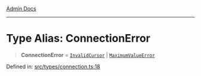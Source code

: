 [Admin Docs](/)

***

# Type Alias: ConnectionError

> **ConnectionError** = [`InvalidCursor`](InvalidCursor.md) \| [`MaximumValueError`](MaximumValueError.md)

Defined in: [src/types/connection.ts:18](https://github.com/PalisadoesFoundation/talawa-admin/blob/main/src/types/connection.ts#L18)

